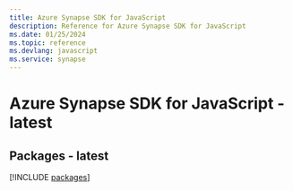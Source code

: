 ```yaml
---
title: Azure Synapse SDK for JavaScript
description: Reference for Azure Synapse SDK for JavaScript
ms.date: 01/25/2024
ms.topic: reference
ms.devlang: javascript
ms.service: synapse
---
```

# Azure Synapse SDK for JavaScript - latest
## Packages - latest
[!INCLUDE [packages](synapse-index.md)]